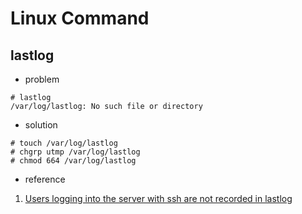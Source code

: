 Linux Command
===============

lastlog
---------

* problem

```shell
# lastlog
/var/log/lastlog: No such file or directory
```

* solution

```shell
# touch /var/log/lastlog
# chgrp utmp /var/log/lastlog
# chmod 664 /var/log/lastlog
```

* reference

1. [Users logging into the server with ssh are not recorded in lastlog](https://www.novell.com/support/kb/doc.php?id=7014881)
